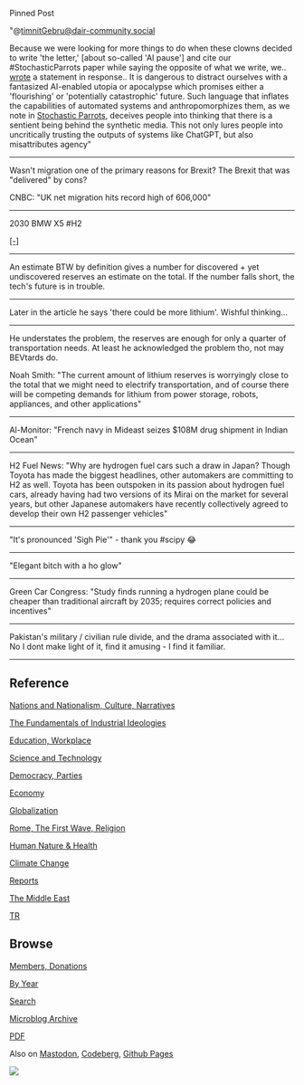 Pinned Post

"@timnitGebru@dair-community.social

Because we were looking for more things to do when these clowns
decided to write 'the letter,' [about so-called 'AI pause'] and cite
our \#StochasticParrots paper while saying the opposite of what we
write, we.. [wrote](https://www.dair-institute.org/blog/letter-statement-March2023)
a statement in response.. It is dangerous to distract ourselves with a fantasized
AI-enabled utopia or apocalypse which promises either a 'flourishing' or
'potentially catastrophic' future. Such language that inflates the capabilities
of automated systems and anthropomorphizes them, as we note in [Stochastic Parrots](https://dl.acm.org/doi/abs/10.1145/3442188.3445922), 
deceives people into thinking that there is a sentient being behind the
synthetic media. This not only lures people into uncritically trusting
the outputs of systems like ChatGPT, but also misattributes agency"

---

Wasn't migration one of the primary reasons for Brexit? The Brexit that
was "delivered" by cons?

CNBC: "UK net migration hits record high of 606,000"

---

2030 BMW X5 \#H2

[[-]](https://youtu.be/auvqe-4At9c?t=301)

---

An estimate BTW by definition gives a number for discovered + yet
undiscovered reserves an estimate on the total. If the number falls
short, the tech's future is in trouble.

---

Later in the article he says 'there could be more lithium'. Wishful
thinking... 

---

He understates the problem, the reserves are enough for only a quarter
of transportation needs. At least he acknowledged the problem tho, not
may BEVtards do.

Noah Smith: "The current amount of lithium reserves is worryingly
close to the total that we might need to electrify transportation, and
of course there will be competing demands for lithium from power
storage, robots, appliances, and other applications"

---

Al-Monitor: "French navy in Mideast seizes $108M drug shipment in Indian Ocean"

---

H2 Fuel News: "Why are hydrogen fuel cars such a draw in Japan? Though
Toyota has made the biggest headlines, other automakers are committing
to H2 as well. Toyota has been outspoken in its passion about hydrogen
fuel cars, already having had two versions of its Mirai on the market
for several years, but other Japanese automakers have recently
collectively agreed to develop their own H2 passenger vehicles"

---

"It's pronounced 'Sigh Pie'" - thank you \#scipy  😂

---

"Elegant bitch with a ho glow"

---
Green Car Congress: "Study finds running a hydrogen plane could be
cheaper than traditional aircraft by 2035; requires correct policies
and incentives"

---

Pakistan's military / civilian rule divide, and the drama associated
with it... No I dont make light of it, find it amusing - I find it
familiar.

---

## Reference

[Nations and Nationalism, Culture, Narratives](0119/2013/02/nations-and-nationalism.html)

[The Fundamentals of Industrial Ideologies](0119/2011/04/fundamentals-of-industrial-ideologies.html)

[Education, Workplace](0119/2017/09/education-workplace.html)

[Science and Technology](0119/2018/09/science-technology.html)

[Democracy, Parties](0119/2016/11/democracy.html)

[Economy](2021/01/economy.html)

[Globalization](0119/2018/09/globalization.html)

[Rome, The First Wave, Religion](0119/2017/12/rome.html)

[Human Nature & Health](2020/07/human-nature.html)

[Climate Change](2022/01/climate.html)

[Reports](2021/01/reports.html)

[The Middle East](0119/2019/07/middleeast.html)

[TR](../tr/index.html)

## Browse

[Members, Donations](2022/08/members.html)

[By Year](years.html)

[Search](search.html)

[Microblog Archive](mbl/index.html)

[PDF](https://drive.google.com/uc?export=view&id=1FSi-1MnqXVq_PVTEXzzflwN8-7h92N_R)

Also on 
[Mastodon](https://masto.ai/@muratk3n),
[Codeberg](https://muratk5n.codeberg.page/en/),
[Github Pages](https://muratk5n.github.io/thirdwave/en/)

<img src='https://drive.google.com/uc?export=view&id=1zsIeciFSvlr-sWB84Tc0mfZ_NYqn9VQx'/> 



